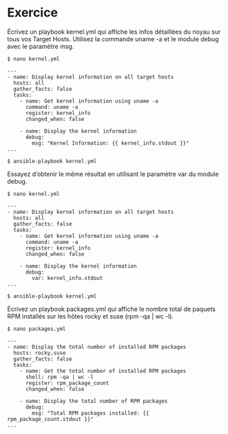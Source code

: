 # Exercice

Écrivez un playbook kernel.yml qui affiche les infos détaillées du noyau sur tous vos Target Hosts. Utilisez la commande uname -a et le module debug avec le paramètre msg.

```$ nano kernel.yml```
```
---
- name: Display kernel information on all target hosts
  hosts: all                                          
  gather_facts: false                                                              
  tasks:
    - name: Get kernel information using uname -a
      command: uname -a
      register: kernel_info
      changed_when: false                                                        

    - name: Display the kernel information
      debug:
        msg: "Kernel Information: {{ kernel_info.stdout }}"                                     
...
```
```$ ansible-playbook kernel.yml```

Essayez d’obtenir le même résultat en utilisant le paramètre var du module debug.

```$ nano kernel.yml```

```
---
- name: Display kernel information on all target hosts
  hosts: all
  gather_facts: false
  tasks:
    - name: Get kernel information using uname -a
      command: uname -a
      register: kernel_info
      changed_when: false

    - name: Display the kernel information
      debug:
        var: kernel_info.stdout
...
```
```$ ansible-playbook kernel.yml```

Écrivez un playbook packages.yml qui affiche le nombre total de paquets RPM installés sur les hôtes rocky et suse (rpm -qa | wc -l).

```$ nano packages.yml```

```
---
- name: Display the total number of installed RPM packages
  hosts: rocky,suse
  gather_facts: false
  tasks:
    - name: Get the total number of installed RPM packages
      shell: rpm -qa | wc -l
      register: rpm_package_count
      changed_when: false

    - name: Display the total number of RPM packages
      debug:
        msg: "Total RPM packages installed: {{ rpm_package_count.stdout }}"
...
```

